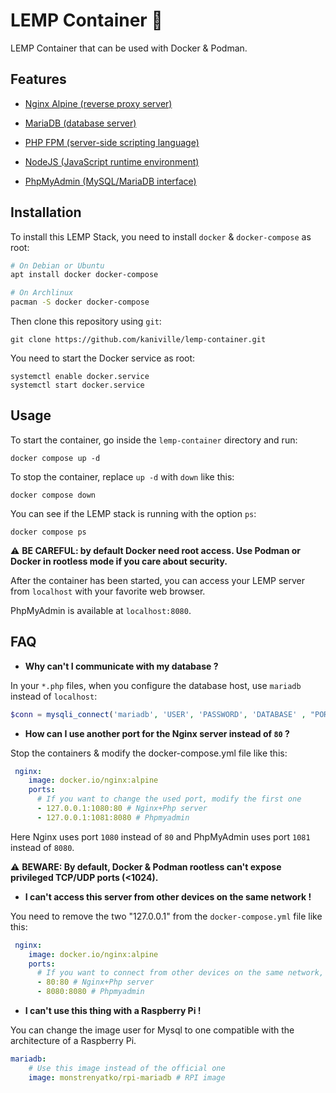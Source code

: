 # LEMP Container 🐋

LEMP Container that can be used with Docker & Podman.

## Features

- [Nginx Alpine (reverse proxy server)](https://hub.docker.com/_/nginx)

- [MariaDB (database server)](https://hub.docker.com/_/mariadb)

- [PHP FPM (server-side scripting language)](https://hub.docker.com/_/php)

- [NodeJS (JavaScript runtime environment)](https://hub.docker.com/_/node)

- [PhpMyAdmin (MySQL/MariaDB interface)](https://hub.docker.com/_/phpmyadmin)

## Installation

To install this LEMP Stack, you need to install `docker` & `docker-compose` as root:
```bash
# On Debian or Ubuntu
apt install docker docker-compose

# On Archlinux
pacman -S docker docker-compose
```

Then clone this repository using `git`:
```
git clone https://github.com/kaniville/lemp-container.git
```

You need to start the Docker service as root:
```
systemctl enable docker.service
systemctl start docker.service
```

## Usage

To start the container, go inside the `lemp-container` directory and run:
```
docker compose up -d
```

To stop the container, replace `up -d` with `down` like this:
```
docker compose down
```

You can see if the LEMP stack is running with the option `ps`:
```
docker compose ps
```

⚠️ **BE CAREFUL: by default Docker need root access. Use Podman or Docker in rootless mode if you care about security.**

After the container has been started, you can access your LEMP server from `localhost` with your favorite web browser.

PhpMyAdmin is available at `localhost:8080`.

## FAQ

- **Why can't I communicate with my database ?**

In your `*.php` files, when you configure the database host, use `mariadb` instead of `localhost`:
```php
$conn = mysqli_connect('mariadb', 'USER', 'PASSWORD', 'DATABASE' , "PORT");
```

- **How can I use another port for the Nginx server instead of `80` ?**

Stop the containers & modify the docker-compose.yml file like this:
```yml
 nginx:
    image: docker.io/nginx:alpine
    ports:
      # If you want to change the used port, modify the first one
      - 127.0.0.1:1080:80 # Nginx+Php server
      - 127.0.0.1:1081:8080 # Phpmyadmin
```

Here Nginx uses port `1080` instead of `80` and PhpMyAdmin uses port `1081` instead of `8080`.

⚠️ **BEWARE: By default, Docker & Podman rootless can't expose privileged TCP/UDP ports (<1024).**

- **I can't access this server from other devices on the same network !**

You need to remove the two "127.0.0.1" from the `docker-compose.yml` file like this:
```yml
 nginx:
    image: docker.io/nginx:alpine
    ports:
      # If you want to connect from other devices on the same network, remove the two "127.0.0.1:"
      - 80:80 # Nginx+Php server
      - 8080:8080 # Phpmyadmin
```

- **I can't use this thing with a Raspberry Pi !**

You can change the image user for Mysql to one compatible with the architecture of a Raspberry Pi.

```yml
mariadb:
    # Use this image instead of the official one
    image: monstrenyatko/rpi-mariadb # RPI image
```
